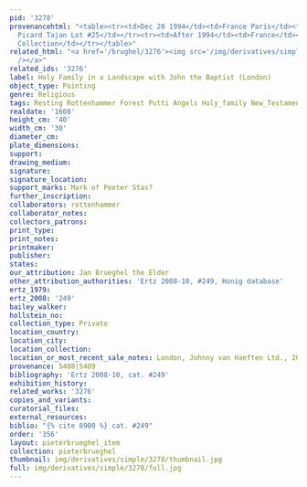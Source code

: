 ```yaml
---
pid: '3278'
provenancehtml: "<table><tr><td>Dec 20 1994</td><td>France Paris</td><td>Sale Ader
  Picard Tajan Lot #25</td></tr><tr><td>After 1994</td><td>France</td><td>Private
  Collection</td></tr></table>"
related_html: "<a href='/brughel/3276'><img src='/img/derivatives/simple/3276/thumbnail.jpg'
  /></a>"
related_ids: '3276'
label: Holy Family in a Landscape with John the Baptist (London)
object_type: Painting
genre: Religious
tags: Resting Rottenhammer Forest Putti Angels Holy_family New_Testament Flowers
realdate: '1608'
height_cm: '40'
width_cm: '30'
diameter_cm:
plate_dimensions:
support:
drawing_medium:
signature:
signature_location:
support_marks: Mark of Peeter Stas?
further_inscription:
collaborators: rottenhammer
collaborator_notes:
collectors_patrons:
print_type:
print_notes:
printmaker:
publisher:
states:
our_attribution: Jan Brueghel the Elder
other_attribution_authorities: 'Ertz 2008-10, #249, Honig database'
ertz_1979:
ertz_2008: '249'
bailey_walker:
hollstein_no:
collection_type: Private
location_country:
location_city:
location_collection:
location_or_most_recent_sale_notes: London, Johnny van Haeften Ltd., 2007
provenance: 5408|5409
bibliography: 'Ertz 2008-10, cat. #249'
exhibition_history:
related_works: '3276'
copies_and_variants:
curatorial_files:
external_resources:
biblio: "{% cite 8900 %} cat. #249"
order: '356'
layout: pieterbrueghel_item
collection: pieterbrueghel
thumbnail: img/derivatives/simple/3278/thumbnail.jpg
full: img/derivatives/simple/3278/full.jpg
---
```

